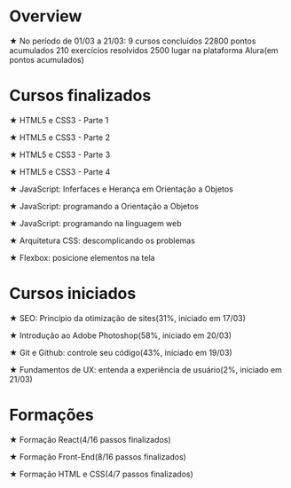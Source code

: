 # Overview

★ No período de 01/03 a 21/03:
9 cursos concluídos
22800 pontos acumulados
210 exercícios resolvidos
2500 lugar na plataforma Alura(em pontos acumulados)

# Cursos finalizados

★ HTML5 e CSS3 - Parte 1

★ HTML5 e CSS3 - Parte 2

★ HTML5 e CSS3 - Parte 3

★ HTML5 e CSS3 - Parte 4

★ JavaScript: Inferfaces e Herança em Orientação a Objetos

★ JavaScript: programando a Orientação a Objetos

★ JavaScript: programando na linguagem web

★ Arquitetura CSS: descomplicando os problemas

★ Flexbox: posicione elementos na tela

# Cursos iniciados

★ SEO: Princípio da otimização de sites(31%, iniciado em 17/03)

★ Introdução ao Adobe Photoshop(58%, iniciado em 20/03)

★ Git e Github: controle seu código(43%, iniciado em 19/03)

★ Fundamentos de UX: entenda a experiência de usuário(2%, iniciado em 21/03)

# Formações

★ Formação React(4/16 passos finalizados)

★ Formação Front-End(8/16 passos finalizados)

★ Formação HTML e CSS(4/7 passos finalizados)